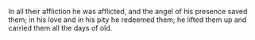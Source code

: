 In all their affliction he was afflicted, and the angel of his presence saved them; in his love and in his pity he redeemed them; he lifted them up and carried them all the days of old.
